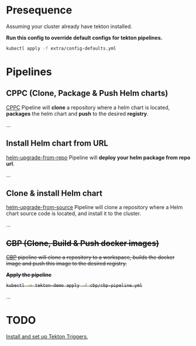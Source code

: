 # Presequence
Assuming your cluster already have tekton installed.

**Run this config to override default configs for tekton pipelines.**
```bash
kubectl apply -f extra/config-defaults.yml
```

# Pipelines

## CPPC (Clone, Package & Push Helm charts)
[CPPC](cppc) Pipeline will **clone** a repository where a helm chart is located, **packages** the helm chart and **push** to the desired **registry**.

...

## Install Helm chart from URL
[helm-upgrade-from-repo](helm-upgrade-from-repo) Pipeline will **deploy your helm package from repo url**.

...

## Clone & install Helm chart
[helm-upgrade-from-source](helm-upgrade-from-source) Pipeline will clone a repository where a Helm chart source code is located, and install it to the cluster.

...

<del> 

## CBP (Clone, Build & Push docker images)
[CBP](cbp) pipeline will clone a repository to a workspace, builds the docker image and push 
this image to the desired registry.

**Apply the pipeline**

```bash
kubectl -n tekton-demo apply -f cbp/cbp-pipeline.yml
```

</del>

...

# TODO
[Install and set up Tekton Triggers](https://tekton.dev/docs/installation/triggers/),
